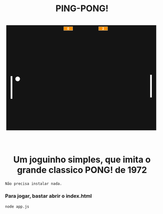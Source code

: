 <h1 align="center">PING-PONG!</h1>
<br/>
<img align="center" src="./pong.png" alt="banner" > 
<br/>

<br/>
<br/>
<h1 align="center">Um joguinho simples, que imita o grande classico PONG! de 1972 </h1>

```
Não precisa instalar nada.
```

### Para jogar, bastar abrir o index.html
```
node app.js
```

